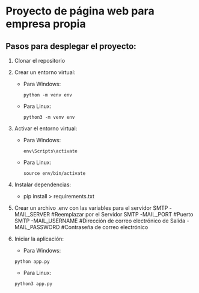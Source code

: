 # Proyecto de página web para empresa propia

## Pasos para desplegar el proyecto:

1. Clonar el repositorio

2. Crear un entorno virtual:
   - Para Windows:
     ```
     python -m venv env
     ```
   - Para Linux:
     ```
     python3 -m venv env
     ```

3. Activar el entorno virtual:
   - Para Windows:
     ```
     env\Scripts\activate
     ```
   - Para Linux:
     ```
     source env/bin/activate
     ```

4. Instalar dependencias:
    - pip install > requirements.txt

5. Crear un archivo .env con las variables para el servidor SMTP
    -MAIL_SERVER      #Reemplazar por el Servidor SMTP
    -MAIL_PORT        #Puerto SMTP
    -MAIL_USERNAME    #Dirección de correo electrónico de Salida
    -MAIL_PASSWORD    #Contraseña de correo electrónico 


5. Iniciar la aplicación:
    - Para Windows:
    ```
    python app.py
    ```
    - Para Linux:
    ```
    python3 app.py
    ```

